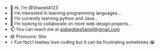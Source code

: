 - 👋 Hi, I’m @ShaneilA123
- 👀 I’m interested in learning programming languages...
- 🌱 I’m currently learning python and Java...
- 💞️ I’m looking to collaborate on more web design projects...
- 📫 You can reach me at alabegbeshaneil@gmail.com
- 😄 Pronouns: She
- ⚡ Fun fact:I lowkey love coding but it can be frustrating sometimes 😭

<!---
ShaneilA123/ShaneilA123 is a ✨ special ✨ repository because its `README.md` (this file) appears on your GitHub profile.
You can click the Preview link to take a look at your changes.
--->
